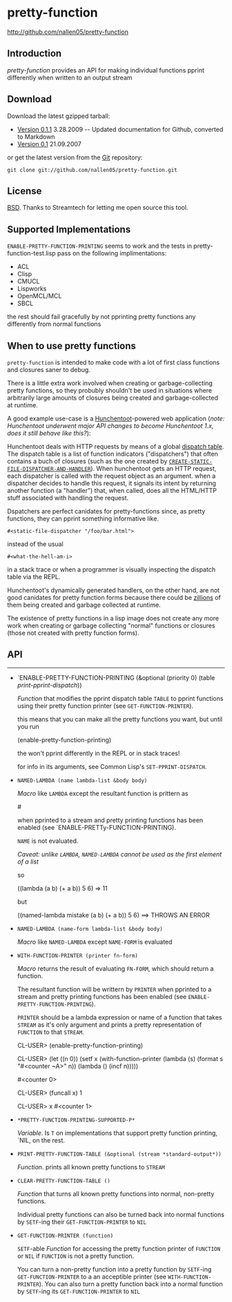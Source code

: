 
# pretty-function

http://github.com/nallen05/pretty-function

## Introduction

_pretty-function_ provides an API for making individual functions pprint differently when written to an output stream

## Download

Download the latest gzipped tarball:

* [Version 0.1.1](http://cloud.github.com/downloads/nallen05/pretty-function/pretty-function_0.1.1.tar.gz) 3.28.2009 -- Updated documentation for Github, converted to Markdown
* [Version 0.1](http://cloud.github.com/downloads/nallen05/pretty-function/pretty-cuntion_0.1.tar.gz) 21.09.2007

or get the latest version from the [Git](http://git-scm.com/) repository:

    git clone git://github.com/nallen05/pretty-function.git

## License

[BSD](http://en.wikipedia.org/wiki/BSD_License). Thanks to Streamtech for letting me open source this tool.

## Supported Implementations

`ENABLE-PRETTY-FUNCTION-PRINTING` seems to work and the tests in pretty-function-test.lisp pass on the following implimentations:

* ACL
* Clisp
* CMUCL
* Lispworks
* OpenMCL/MCL
* SBCL

the rest should fail gracefully by not pprinting pretty functions any differently from normal functions

## When to use pretty functions

`pretty-function` is intended to make code with a lot of first class functions and closures saner to debug.

There is a little extra work involved when creating or garbage-collecting pretty functions, so they probubly shouldn't be used in situations where arbitrarily large amounts of closures being created and garbage-collected at runtime.

A good example use-case is a [Hunchentoot](http://weitz.de/hunchentoot/)-powered web application (_note: Hunchentoot underwent major API changes to become Hunchentoot 1.x, does it still behave like this?_):

Hunchentoot deals with HTTP requests by means of a global [dispatch table](http://weitz.de/hunchentoot/#handlers). The dispatch table is a list of function indicators ("dispatchers") that often contains a buch of closures (such as the one created by [`CREATE-STATIC-FILE-DISPATCHER-AND-HANDLER`](http://weitz.de/hunchentoot/#create-static-file-dispatcher-and-handler)). When hunchentoot gets an HTTP request, each dispatcher is called with the request object as an argument. when a dispatcher decides to handle this request, it signals its intent by returning another function (a "handler") that, when called, does all the HTML/HTTP stuff associated with handling the request.

Dspatchers are perfect canidates for pretty-functions since, as pretty functions, they can pprint something informative like.

    #<static-file-dispatcher "/foo/bar.html">

instead of the usual

    #<what-the-hell-am-i>

in a stack trace or when a programmer is visually inspecting the dispatch table via the REPL.

Hunchentoot's dynamically generated handlers, on the other hand, are not good canidates for pretty function forms because there could be [zillions](http://en.wikipedia.org/wiki/Indefinite_and_fictitious_large_numbers) of them being created and garbage collected at runtime.

The existence of pretty functions in a lisp image does not create any more work when creating or garbage collecting "normal" functions or closures (those not created with pretty function forms).

## API

- - -

* `ENABLE-PRETTY-FUNCTION-PRINTING (&optional (priority 0) (table *print-pprint-dispatch*))

   _Function_ that modifies the pprint dispatch table `TABLE` to pprint functions using their pretty function printer (see `GET-FUNCTION-PRINTER`).

   this means that you can make all the pretty functions you want, but until you run

    (enable-pretty-function-printing)

   the won't pprint differently in the REPL or in stack traces!

   for info in its arguments, see Common Lisp's `SET-PPRINT-DISPATCH`.

* `NAMED-LAMBDA (name lambda-list &body body)`

   _Macro_ like `LAMBDA` except the resultant function is prittern as

    #<named-lambda NAME>

   when pprinted to a stream and pretty printing functions has been enabled (see `ENABLE-PRETTy-FUNCTION-PRINTING).

   `NAME` is not evaluated.

   _Caveat: unlike `LAMBDA`, `NAMED-LAMBDA` cannot be used as the first element of a list_

   so

    ((lambda (a b) (+ a b)) 5 6) => 11

   but

   ((named-lambda mistake (a b) (+ a b)) 5 6) ==> THROWS AN ERROR

* `NAMED-LAMBDA (name-form lambda-list &body body)`

   _Macro_ like `NAMED-LAMBDA` except `NAME-FORM` is evaluated

* `WITH-FUNCTION-PRINTER (printer fn-form)`

   _Macro_ returns the result of evaluating `FN-FORM`, which should return a function.

   The resultant function will be writtern by `PRINTER` when pprinted to a stream and pretty printing functions has been enabled (see `ENABLE-PRETTY-FUNCTION-PRINTING`).

   `PRINTER` should be a lambda expression or name of a function that takes `STREAM` as it's only argument and prints a pretty representation of `FUNCTION` to that `STREAM`.

    CL-USER> (enable-pretty-function-printing)
    
    CL-USER> (let ((n 0))
               (setf x (with-function-printer (lambda (s) (format s "#<counter ~A>" n))
                          (lambda () (incf n)))))
    
    #<counter 0>
    
    CL-USER> (funcall x)
    1
    
    CL-USER> x
    #<counter 1>

* `*PRETTY-FUNCTION-PRINTING-SUPPORTED-P*`

  _Variable_. Is `T` on implementations that support pretty function printing, `NIL, on the rest.

* `PRINT-PRETTY-FUNCTION-TABLE (&optional (stream *standard-output*))`

  _Function_. prints all known pretty functions to `STREAM`

* `CLEAR-PRETTY-FUNCTION-TABLE ()`

  _Function_ that turns all known pretty functions into normal, non-pretty functions.

  Individual pretty functions can also be turned back into normal functions by `SETF`-ing their `GET-FUNCTION-PRINTER` to `NIL`

* `GET-FUNCTION-PRINTER (function)`

  `SETF`-able _Function_ for accessing the pretty function printer of `FUNCTION` or `NIL` if `FUNCTION` is not a pretty function.

   You can turn a non-pretty function into a pretty function by `SETF`-ing `GET-FUNCTION-PRINTER` to a an acceptible printer (see `WITH-FUNCTION-PRINTER`). You can also turn a pretty function back into a normal function by `SETF`-ing its `GET-FUNCTION-PRINTER` to `NIL`




